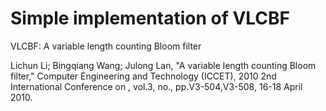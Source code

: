 # Simple implementation of VLCBF
VLCBF: A variable length counting Bloom filter

Lichun Li; Bingqiang Wang; Julong Lan, "A variable length counting Bloom filter," Computer Engineering and Technology (ICCET), 2010 2nd International Conference on , vol.3, no., pp.V3-504,V3-508, 16-18 April 2010.
